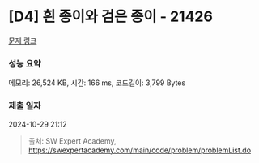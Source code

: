 # [D4] 흰 종이와 검은 종이 - 21426 

[문제 링크](https://swexpertacademy.com/main/code/problem/problemDetail.do?contestProbId=AZD8M-IKyFEDFAVs) 

### 성능 요약

메모리: 26,524 KB, 시간: 166 ms, 코드길이: 3,799 Bytes

### 제출 일자

2024-10-29 21:12



> 출처: SW Expert Academy, https://swexpertacademy.com/main/code/problem/problemList.do